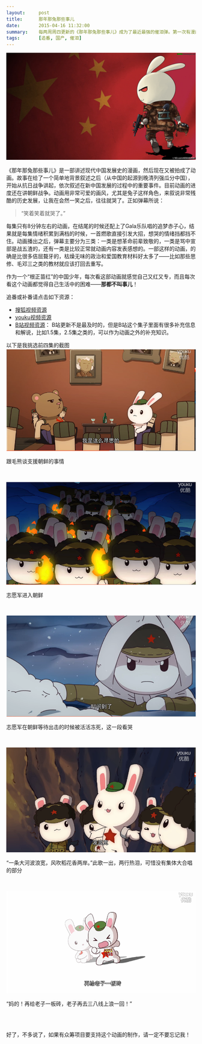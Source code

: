 ```yaml
---
layout:     post
title:      那年那兔那些事儿
date:       2015-04-16 11:32:00
summary:    每两周周四更新的《那年那兔那些事儿》成为了最近最强的催泪弹。第一次有漫画和动画把种花家的兔子们的辛酸现代成长史表现出来。观影时，对于革命前辈的尊敬，每一次都无法抑制地涌上心头，然后眼眶湿润，甚至泪流满面。
tags:		[追番, 国产, 催泪]
---
```

![那年那兔那些事儿封面](/fig/rabbit.png)

《那年那兔那些事儿》是一部讲述现代中国发展史的漫画，然后现在又被拍成了动画。故事在给了一个简单地背景叙述之后（从中国的起源到晚清列强瓜分中国），开始从抗日战争讲起，依次叙述在新中国发展的过程中的重要事件。目前动画的进度还在讲朝鲜战争。动画用非常可爱的画风，尤其是兔子这样角色，来叙说非常残酷的历史发展，让我在会然一笑之后，往往就哭了。正如弹幕所说：

> “笑着笑着就哭了。”

每集只有8分钟左右的动画，在结尾的时候还配上了Gala乐队唱的追梦赤子心，结果就是每集情绪积累到满档的时候，一首燃歌直接引发大招，想哭的情绪挡都挡不住。动画播出之后，弹幕主要分为三类：一类是想革命前辈致敬的，一类是骂中宣部是战五渣的，还有一类是比较正常就动画内容发表感想的。一部这样的动画，的确是比很多佶屈聱牙的，枯燥无味的政治和爱国教育材料好太多了——比如那些思修、毛邓三之类的教材就应该打回去重写。

作为一个“根正苗红”的中国少年，每次看这部动画就感觉自己又红又专，而且每次看这个动画都觉得自己生活中的困难——**那都不叫事儿**！

追番或补番请点击如下资源：

* [搜狐视频资源](http://tv.sohu.com/s2015/nnntnxs/)
* [youku视频资源](http://www.youku.com/show_page/id_zc7e38a94b0f311e4abda.html)
* [B站视频资源](http://space.bilibili.com/8580411)： B站更新不是最及时的，但是B站这个集子里面有很多补充信息和解说，比如1.5集，2.5集之类的，可以作为动画之外的补充知识。

以下是我挑选前四集的截图
![跟毛熊谈志愿朝鲜](/fig/rabbit1.png)

<p class = "small center">跟毛熊谈支援朝鲜的事情</p>
<br />

![志愿军进入朝鲜](/fig/rabbit2.png)

<p class = "small center">志愿军进入朝鲜</p>
<br />

![朝鲜冻死](/fig/rabbit3.png)

<p class = "small center">志愿军在朝鲜等待出击的时候被活活冻死，这一段看哭</p>
<br />

![我的祖国](/fig/rabbit4.png)

<p class = "small center">“一条大河波浪宽，风吹稻花香两岸。”此歌一出，两行热泪，可惜没有集体大合唱的部分</p>
<br />

![志愿军归国](/fig/rabbit5.png)

<p class = "small center">“妈的！再给老子一板砖，老子再去三八线上浪一回！”</p>
<br />

<br />

好了，不多说了，如果有众筹项目要支持这个动画的制作，请一定不要忘记我！